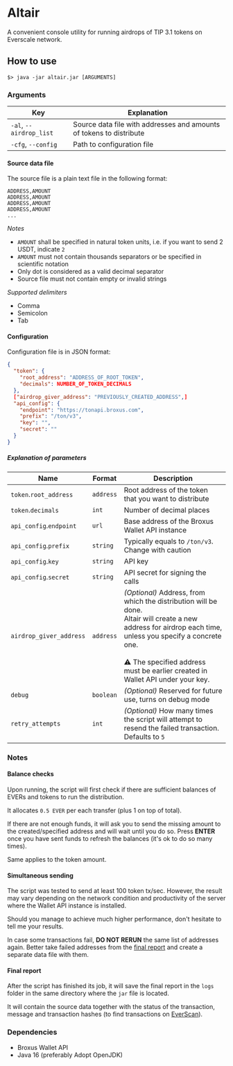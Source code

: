 # Altair

A convenient console utility for running airdrops of TIP 3.1 tokens on Everscale network.

## How to use

```shell
$> java -jar altair.jar [ARGUMENTS]
```

### Arguments

| Key | Explanation |
| --- | --- |
| `-al`, `--airdrop_list` | Source data file with addresses and amounts of tokens to distribute |
| `-cfg`, `--config` | Path to configuration file |

#### Source data file

The source file is a plain text file in the following format:
```
ADDRESS,AMOUNT
ADDRESS,AMOUNT
ADDRESS,AMOUNT
ADDRESS,AMOUNT
...
```

*Notes*
* `AMOUNT` shall be specified in natural token units, i.e. if you want to send 2 USDT, indicate `2`
* `AMOUNT` must not contain thousands separators or be specified in scientific notation
* Only dot is considered as a valid decimal separator
* Source file must not contain empty or invalid strings

*Supported delimiters*
* Comma
* Semicolon
* Tab

#### Configuration

Configuration file is in JSON format:
```json
{
  "token": {
    "root_address": "ADDRESS_OF_ROOT_TOKEN",
    "decimals": NUMBER_OF_TOKEN_DECIMALS
  },
  ["airdrop_giver_address": "PREVIOUSLY_CREATED_ADDRESS",]
  "api_config": {
    "endpoint": "https://tonapi.broxus.com",
    "prefix": "/ton/v3",
    "key": "",
    "secret": ""
  }
}
```

##### Explanation of parameters
| Name | Format | Description |
| ---  | --- | --- |
| `token`.`root_address` | `address` | Root address of the token that you want to distribute |
| `token`.`decimals` | `int` | Number of decimal places |
| `api_config`.`endpoint` | `url` | Base address of the Broxus Wallet API instance |
| `api_config`.`prefix` | `string` | Typically equals to `/ton/v3`. Change with caution |
| `api_config`.`key` | `string` | API key |
| `api_config`.`secret` | `string` | API secret for signing the calls |
| `airdrop_giver_address` | `address` | *(Optional)* Address, from which the distribution will be done.<br/>Altair will create a new address for airdrop each time, unless you specify a concrete one.<br/><br/>⚠️ The specified address must be earlier created in Wallet API under your key. |
| `debug` | `boolean` | *(Optional)* Reserved for future use, turns on debug mode |
| `retry_attempts` | `int` | *(Optional)* How many times the script will attempt to resend the failed transaction. Defaults to `5` |

### Notes

#### Balance checks

Upon running, the script will first check if there are sufficient balances of EVERs and tokens to run the distribution.

It allocates `0.5 EVER` per each transfer (plus 1 on top of total).

If there are not enough funds, it will ask you to send the missing amount to the created/specified address and will wait until you do so. Press **ENTER** once you have sent funds to refresh the balances (it's ok to do so many times).

Same applies to the token amount.

#### Simultaneous sending

The script was tested to send at least 100 token tx/sec. However, the result may vary depending on the network condition and productivity of the server where the Wallet API instance is installed.

Should you manage to achieve much higher performance, don't hesitate to tell me your results.

In case some transactions fail, **DO NOT RERUN** the same list of addresses again. Better take failed addresses from the [final report](#final-report) and create a separate data file with them. 

#### Final report

After the script has finished its job, it will save the final report in the `logs` folder in the same directory where the `jar` file is located.

It will contain the source data together with the status of the transaction, message and transaction hashes (to find transactions on [EverScan](htts://everscan.io)).

### Dependencies

* Broxus Wallet API
* Java 16 (preferably Adopt OpenJDK)